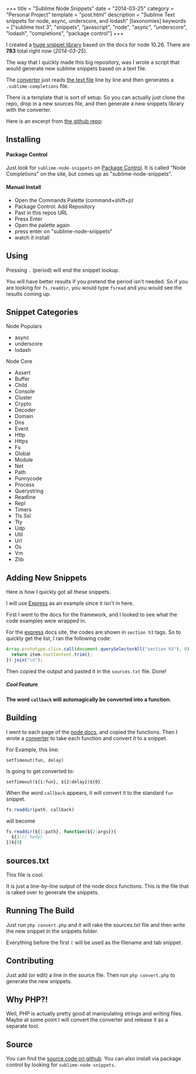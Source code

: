 +++
title = "Sublime Node Snippets"
date = "2014-03-25"
category = "Personal Project"
template = "post.html"
description = "Sublime Text snippets for node, async, underscore, and lodash"
[taxonomies]
keywords = ["sublime text 3", "snippets", "javascript", "node", "async", "underscore", "lodash", "completions", "package control"]
+++

I created a [huge snippet library](https://sublime.wbond.net/packages/Node%20Completions) based on the docs for node 10.26. There are **783** total right now (*2014-03-25*).

The way that I quickly made this big repository, was I wrote a script that would generate new sublime snippets based on a text file.

The [converter](https://github.com/james2doyle/sublime-node-snippets/blob/master/convert.php) just reads [the text file](https://github.com/james2doyle/sublime-node-snippets/blob/master/sources.txt) line by line and then generates a `.sublime-completions` file.

There is a template that is sort of setup. So you can actually just clone the repo, drop in a new sources file, and then generate a new snippets library with the converter.

Here is an excerpt from [the github repo](https://github.com/james2doyle/sublime-node-snippets):

## Installing

#### Package Control

Just look for `sublime-node-snippets` on [Package Control](https://sublime.wbond.net/packages/Node%20Completions). It is called "Node Completions" on the site, but comes up as "sublime-node-snippets".

#### Manual Install

* Open the Commands Palette (command+shift+p)
* Package Control: Add Repository
* Past in this repos URL
* Press Enter
* Open the palette again
* press enter on "sublime-node-snippets"
* watch it install

## Using

Pressing `.` (period) will end the snippet lookup.

You will have better results if you pretend the period isn't needed. So if you are looking for `fs.readdir`, you would type `fsread` and you would see the results coming up.

## Snippet Categories

Node Populars

* async
* underscore
* lodash

Node Core

* Assert
* Buffer
* Child
* Console
* Cluster
* Crypto
* Decoder
* Domain
* Dns
* Event
* Http
* Https
* Fs
* Global
* Module
* Net
* Path
* Punnycode
* Process
* Querystring
* Readline
* Repl
* Timers
* Tls Ssl
* Tty
* Udp
* Util
* Url
* Os
* Vm
* Zlib

## Adding New Snippets

Here is how I quickly got all these snippets.

I will use [Express](http://expressjs.com/3x/api.html) as an example since it isn't in here.

First I went to the docs for the framework, and I looked to see what the code examples were wrapped in.

For the [express](http://expressjs.com/3x/api.html) docs site, the codes are shown in `section h3` tags. So to quickly get the list, I ran the following code:

```javascript
Array.prototype.slice.call(document.querySelectorAll("section h3"), 0).map(function(item){
  return item.textContent.trim();
}).join("\n");
```

Then copied the output and pasted it in the `sources.txt` file. Done!

##### Cool Feature

**The word `callback` will automagically be converted into a function.**

## Building

I went to each page of the [node docs](http://nodejs.org/api/), and copied the functions. Then I wrote a [converter](https://github.com/james2doyle/sublime-node-snippets/blob/master/convert.php) to take each function and convert it to a snippet.

For Example, this line:

```
setTimeout(fun, delay)
```

Is going to get converted to:

```
setTimeout(${1:fun}, ${2:delay})${0}
```

When the word `callback` appears, it will convert it to the standard
`fun` snippet.

```javascript
fs.readdir(path, callback)
```

will become

```javascript
fs.readdir(${1:path}, function(${2:args}){
  ${3:// body}
})${0}
```

## sources.txt

This file is cool.

It is just a line-by-line output of the node docs functions. This is the file that is raked over to generate the snippets.

## Running The Build

Just run `php convert.php` and it will rake the sources.txt file and then write the new snippet in the snippets folder.

Everything before the first `(` will be used as the filename and tab snippet.

## Contributing

Just add (or edit) a line in the source file. Then run `php convert.php` to generate the new snippets.

## Why PHP?!

Well, PHP is actually pretty good at manipulating strings and writing files. Maybe at some point I will convert the converter and release it as a separate tool.

## Source

You can find the [source code on github](https://github.com/james2doyle/sublime-node-snippets). You can also install via package control by looking for `sublime-node-snippets`.

